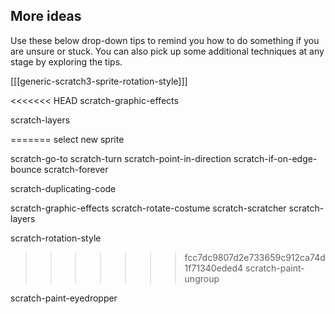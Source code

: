 ## More ideas
Use these below drop-down tips to remind you how to do something if you are unsure or stuck. You can also pick up some additional techniques at any stage by exploring the tips.

[[[generic-scratch3-sprite-rotation-style]]]

<<<<<<< HEAD
scratch-graphic-effects

scratch-layers

=======
select new sprite

scratch-go-to
scratch-turn
scratch-point-in-direction
scratch-if-on-edge-bounce
scratch-forever

scratch-duplicating-code

scratch-graphic-effects
scratch-rotate-costume
scratch-scratcher
scratch-layers

scratch-rotation-style
>>>>>>> fcc7dc9807d2e733659c912ca74d1f71340eded4
scratch-paint-ungroup

scratch-paint-eyedropper


